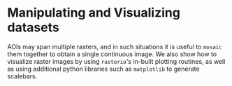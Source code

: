 # Manipulating and Visualizing datasets
AOIs may span multiple rasters, and in such situations it is useful to `mosaic` them together to obtain a single continuous image. We also show how to visualize raster images by using `rasterio`'s in-built plotting routines, as well as using additional python libraries such as `matplotlib` to generate scalebars.